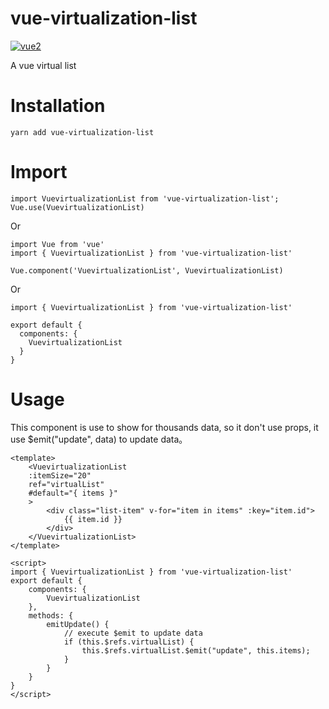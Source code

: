 # vue-virtualization-list

[![vue2](https://img.shields.io/badge/vue-2.x-brightgreen.svg)](https://vuejs.org/)

A vue virtual list

# Installation

```
yarn add vue-virtualization-list
```

# Import

```
import VuevirtualizationList from 'vue-virtualization-list';
Vue.use(VuevirtualizationList)
```

Or

```
import Vue from 'vue'
import { VuevirtualizationList } from 'vue-virtualization-list'

Vue.component('VuevirtualizationList', VuevirtualizationList)
```

Or

```
import { VuevirtualizationList } from 'vue-virtualization-list'

export default {
  components: {
    VuevirtualizationList
  }
}
```

# Usage

This component is use to show for thousands data, so it don't use props, it use $emit("update", data) to update data。

```
<template>
    <VuevirtualizationList
    :itemSize="20"
    ref="virtualList"
    #default="{ items }"
    >
        <div class="list-item" v-for="item in items" :key="item.id">
            {{ item.id }}
        </div>
    </VuevirtualizationList>
</template>

<script>
import { VuevirtualizationList } from 'vue-virtualization-list'
export default {
    components: {
        VuevirtualizationList
    },
    methods: {
        emitUpdate() {
            // execute $emit to update data
            if (this.$refs.virtualList) {
                this.$refs.virtualList.$emit("update", this.items);
            }
        }
    }
}
</script>
```

